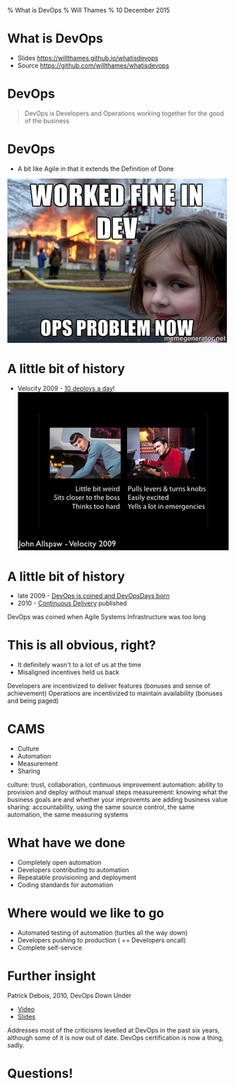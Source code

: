 % What is DevOps
% Will Thames
% 10 December 2015

# What is DevOps

* Slides https://willthames.github.io/whatisdevops
* Source https://github.com/willthames/whatisdevops

# DevOps

> DevOps is Developers and Operations working together
  for the good of the business

# DevOps

* A bit like Agile in that it extends the Definition
  of Done

![pre-DevOps](works-fine-in-dev.jpg)

# A little bit of history

* Velocity 2009 - [10 deploys a day](https://www.youtube.com/watch?v=LdOe18KhtT4)!
![Dev and Ops](spock-scotty.jpg)

# A little bit of history
* late 2009 - [DevOps is coined and DevOpsDays born](https://blog.newrelic.com/2014/05/16/devops-name/)
* 2010 - [Continuous Delivery](http://continuousdelivery.com) published

<aside class="notes">
DevOps was coined when Agile Systems Infrastructure was too long
</aside>

# This is all obvious, right?

* It definitely wasn't to a lot of us at the time
* Misaligned incentives held us back

<aside class="notes">
Developers are incentivized to deliver
features (bonuses and sense of achievement)
Operations are incentivized to maintain
availability (bonuses and being paged)
</aside>

# CAMS

- Culture
- Automation
- Measurement
- Sharing

<aside class="notes">
culture: trust, collaboration, continuous improvement
automation: ability to provision and deploy without manual
  steps
measurement: knowing what the business goals are and whether
  your improvemts are adding business value
sharing: accountability, using the same source control, 
  the same automation, the same measuring systems
</aside>

# What have we done

* Completely open automation
* Developers contributing to automation
* Repeatable provisioning and deployment
* Coding standards for automation

# Where would we like to go

* Automated testing of automation (turtles all the way down)
* Developers pushing to production ( == Developers oncall)
* Complete self-service

# Further insight

Patrick Debois, 2010, DevOps Down Under

* [Video](https://vimeo.com/28291845)
* [Slides](http://www.slideshare.net/jedi4ever/devopsdays-downundervfinal/)

<aside class="notes">
Addresses most of the criticisms levelled at DevOps in the past six years,
although some of it is now out of date. DevOps certification is now a thing,
sadly.
</aside>

# Questions!
